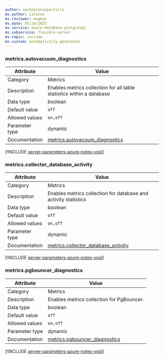 ```yaml
---
author: nachoalonsoportillo
ms.author: ialonso
ms.reviewer: maghan
ms.date: 03/24/2025
ms.service: azure-database-postgresql
ms.subservice: flexible-server
ms.topic: include
ms.custom: automatically generated
---
```

### metrics.autovacuum_diagnostics

| Attribute | Value |
| --- | --- |
| Category | Metrics |
| Description | Enables metrics collection for all table statistics within a database |
| Data type | boolean |
| Default value | `off` |
| Allowed values | `on,off` |
| Parameter type | dynamic |
| Documentation | [metrics.autovacuum_diagnostics](https://go.microsoft.com/fwlink/?linkid=2274151) |


[!INCLUDE [server-parameters-azure-notes-void](./server-parameters-azure-notes-void.md)]



### metrics.collector_database_activity

| Attribute | Value |
| --- | --- |
| Category | Metrics |
| Description | Enables metrics collection for database and activity statistics |
| Data type | boolean |
| Default value | `off` |
| Allowed values | `on,off` |
| Parameter type | dynamic |
| Documentation | [metrics.collector_database_activity](https://go.microsoft.com/fwlink/?linkid=2274151) |


[!INCLUDE [server-parameters-azure-notes-void](./server-parameters-azure-notes-void.md)]



### metrics.pgbouncer_diagnostics

| Attribute | Value |
| --- | --- |
| Category | Metrics |
| Description | Enables metrics collection for PgBouncer. |
| Data type | boolean |
| Default value | `off` |
| Allowed values | `on,off` |
| Parameter type | dynamic |
| Documentation | [metrics.pgbouncer_diagnostics](https://go.microsoft.com/fwlink/?linkid=2274151) |


[!INCLUDE [server-parameters-azure-notes-void](./server-parameters-azure-notes-void.md)]



